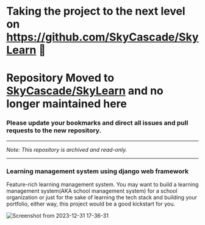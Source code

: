 # Taking the project to the next level on **https://github.com/SkyCascade/SkyLearn** 🚀

# Repository Moved to [SkyCascade/SkyLearn](https://github.com/SkyCascade/SkyLearn) and no longer maintained here

### Please update your bookmarks and direct all issues and pull requests to the new repository.

---

*Note: This repository is archived and read-only.*

---

### Learning management system using django web framework

Feature-rich learning management system. You may want to build a learning management system(AKA school management system) for a school organization or just for the sake of learning the tech stack and building your portfolio, either way, this project would be a good kickstart for you.

![Screenshot from 2023-12-31 17-36-31](https://walteratarihuana.github.io/PROYECTO2/)
